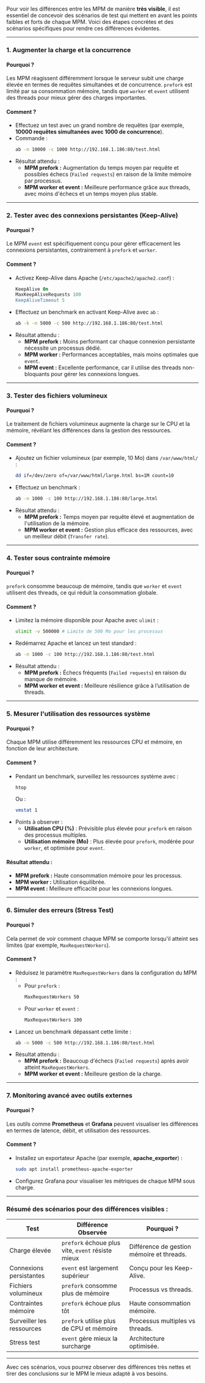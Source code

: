 Pour voir les différences entre les MPM de manière **très visible**, il est essentiel de concevoir des scénarios de test qui mettent en avant les points faibles et forts de chaque MPM. Voici des étapes concrètes et des scénarios spécifiques pour rendre ces différences évidentes.

---

### **1. Augmenter la charge et la concurrence**

#### **Pourquoi ?**
Les MPM réagissent différemment lorsque le serveur subit une charge élevée en termes de requêtes simultanées et de concurrence. `prefork` est limité par sa consommation mémoire, tandis que `worker` et `event` utilisent des threads pour mieux gérer des charges importantes.

#### **Comment ?**
- Effectuez un test avec un grand nombre de requêtes (par exemple, **10000 requêtes simultanées avec 1000 de concurrence**).
- Commande :
  ```bash
  ab -n 10000 -c 1000 http://192.168.1.186:80/test.html
  ```
- Résultat attendu :
  - **MPM prefork :** Augmentation du temps moyen par requête et possibles échecs (`Failed requests`) en raison de la limite mémoire par processus.
  - **MPM worker et event :** Meilleure performance grâce aux threads, avec moins d'échecs et un temps moyen plus stable.

---

### **2. Tester avec des connexions persistantes (Keep-Alive)**

#### **Pourquoi ?**
Le MPM `event` est spécifiquement conçu pour gérer efficacement les connexions persistantes, contrairement à `prefork` et `worker`.

#### **Comment ?**
- Activez Keep-Alive dans Apache (`/etc/apache2/apache2.conf`) :
  ```apache
  KeepAlive On
  MaxKeepAliveRequests 100
  KeepAliveTimeout 5
  ```
- Effectuez un benchmark en activant Keep-Alive avec `ab` :
  ```bash
  ab -k -n 5000 -c 500 http://192.168.1.186:80/test.html
  ```
- Résultat attendu :
  - **MPM prefork :** Moins performant car chaque connexion persistante nécessite un processus dédié.
  - **MPM worker :** Performances acceptables, mais moins optimales que `event`.
  - **MPM event :** Excellente performance, car il utilise des threads non-bloquants pour gérer les connexions longues.

---

### **3. Tester des fichiers volumineux**

#### **Pourquoi ?**
Le traitement de fichiers volumineux augmente la charge sur le CPU et la mémoire, révélant les différences dans la gestion des ressources.

#### **Comment ?**
- Ajoutez un fichier volumineux (par exemple, 10 Mo) dans `/var/www/html/` :
  ```bash
  dd if=/dev/zero of=/var/www/html/large.html bs=1M count=10
  ```
- Effectuez un benchmark :
  ```bash
  ab -n 1000 -c 100 http://192.168.1.186:80/large.html
  ```
- Résultat attendu :
  - **MPM prefork :** Temps moyen par requête élevé et augmentation de l'utilisation de la mémoire.
  - **MPM worker et event :** Gestion plus efficace des ressources, avec un meilleur débit (`Transfer rate`).

---

### **4. Tester sous contrainte mémoire**

#### **Pourquoi ?**
`prefork` consomme beaucoup de mémoire, tandis que `worker` et `event` utilisent des threads, ce qui réduit la consommation globale.

#### **Comment ?**
- Limitez la mémoire disponible pour Apache avec `ulimit` :
  ```bash
  ulimit -v 500000 # Limite de 500 Mo pour les processus
  ```
- Redémarrez Apache et lancez un test standard :
  ```bash
  ab -n 1000 -c 100 http://192.168.1.186:80/test.html
  ```
- Résultat attendu :
  - **MPM prefork :** Échecs fréquents (`Failed requests`) en raison du manque de mémoire.
  - **MPM worker et event :** Meilleure résilience grâce à l’utilisation de threads.

---

### **5. Mesurer l'utilisation des ressources système**

#### **Pourquoi ?**
Chaque MPM utilise différemment les ressources CPU et mémoire, en fonction de leur architecture.

#### **Comment ?**
- Pendant un benchmark, surveillez les ressources système avec :
  ```bash
  htop
  ```
  Ou :
  ```bash
  vmstat 1
  ```
- Points à observer :
  - **Utilisation CPU (%)** : Prévisible plus élevée pour `prefork` en raison des processus multiples.
  - **Utilisation mémoire (Mo)** : Plus élevée pour `prefork`, modérée pour `worker`, et optimisée pour `event`.

#### **Résultat attendu :**
- **MPM prefork :** Haute consommation mémoire pour les processus.
- **MPM worker :** Utilisation équilibrée.
- **MPM event :** Meilleure efficacité pour les connexions longues.

---

### **6. Simuler des erreurs (Stress Test)**

#### **Pourquoi ?**
Cela permet de voir comment chaque MPM se comporte lorsqu'il atteint ses limites (par exemple, `MaxRequestWorkers`).

#### **Comment ?**
- Réduisez le paramètre `MaxRequestWorkers` dans la configuration du MPM :
  - Pour `prefork` :
    ```apache
    MaxRequestWorkers 50
    ```
  - Pour `worker` et `event` :
    ```apache
    MaxRequestWorkers 100
    ```
- Lancez un benchmark dépassant cette limite :
  ```bash
  ab -n 5000 -c 500 http://192.168.1.186:80/test.html
  ```
- Résultat attendu :
  - **MPM prefork :** Beaucoup d'échecs (`Failed requests`) après avoir atteint `MaxRequestWorkers`.
  - **MPM worker et event :** Meilleure gestion de la charge.

---

### **7. Monitoring avancé avec outils externes**

#### **Pourquoi ?**
Les outils comme **Prometheus** et **Grafana** peuvent visualiser les différences en termes de latence, débit, et utilisation des ressources.

#### **Comment ?**
- Installez un exportateur Apache (par exemple, **apache_exporter**) :
  ```bash
  sudo apt install prometheus-apache-exporter
  ```
- Configurez Grafana pour visualiser les métriques de chaque MPM sous charge.

---

### **Résumé des scénarios pour des différences visibles :**

| **Test**                  | **Différence Observée**                            | **Pourquoi ?**                            |
|---------------------------|----------------------------------------------------|-------------------------------------------|
| Charge élevée             | `prefork` échoue plus vite, `event` résiste mieux  | Différence de gestion mémoire et threads. |
| Connexions persistantes   | `event` est largement supérieur                   | Conçu pour les Keep-Alive.                |
| Fichiers volumineux       | `prefork` consomme plus de mémoire                 | Processus vs threads.                     |
| Contraintes mémoire       | `prefork` échoue plus tôt                         | Haute consommation mémoire.               |
| Surveiller les ressources | `prefork` utilise plus de CPU et mémoire          | Processus multiples vs threads.           |
| Stress test               | `event` gère mieux la surcharge                  | Architecture optimisée.                   |

---

Avec ces scénarios, vous pourrez observer des différences très nettes et tirer des conclusions sur le MPM le mieux adapté à vos besoins.